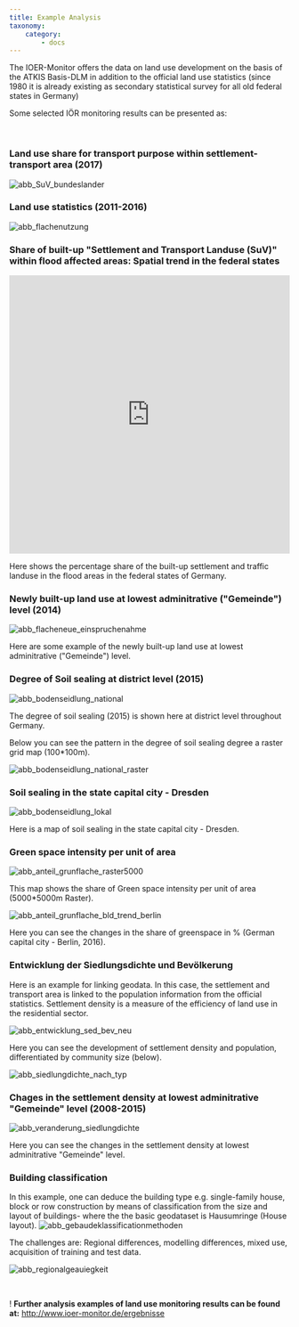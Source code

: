 ```yaml
---
title: Example Analysis
taxonomy:
    category:
        - docs
---
```


The IOER-Monitor offers the data on land use development on the basis of the ATKIS Basis-DLM in addition to the official land use statistics (since 1980 it is already existing as secondary statistical survey for all old federal states in Germany)

Some selected IÖR monitoring results can be presented as:

<br/>

### Land use share for transport purpose within settlement-transport area (2017)

![abb_SuV_bundeslander](abb_SuV_bundeslander.png)


### Land use statistics (2011-2016)


![abb_flachenutzung](abb_flachenutzung.png)

### Share of built-up "Settlement and Transport Landuse (SuV)" within flood affected areas: Spatial trend in the federal states

<!---![abb_baulichenutzung_uberschwiemung](abb_baulichenutzung_uberschwiemung.png) -->

<style>iframe{max-width: 600px; width: 100%; height: 500px; max-height: 600px}</style> <iframe src="https://h5p.org/h5p/embed/708933" width="100%" max-width=600 max-height="600" height=400 frameborder="0" allowfullscreen="allowfullscreen"></iframe>

Here shows the percentage share of the built-up settlement and traffic landuse in the flood areas in the federal states of Germany.



### Newly built-up land use at lowest adminitrative ("Gemeinde") level (2014)
![abb_flacheneue_einspruchenahme](abb_flacheneue_einspruchenahme.png)

Here are some example of the newly built-up land use at  lowest adminitrative ("Gemeinde") level.


### Degree of Soil sealing at district level (2015)
![abb_bodenseidlung_national](abb_bodenseidlung_national.png)

The degree of soil sealing (2015) is shown here at district level throughout Germany.

Below you can see the pattern in the degree of soil sealing degree a raster grid map (100*100m).

![abb_bodenseidlung_national_raster](abb_bodenseidlung_national_raster.png)

### Soil sealing in the state capital city - Dresden
![abb_bodenseidlung_lokal](abb_bodenseidlung_lokal.png)

Here is a map of soil sealing in the state capital city - Dresden.

### Green space intensity per unit of area
![abb_anteil_grunflache_raster5000](abb_anteil_grunflache_raster5000.png)

This map shows the share of Green space intensity per unit of area (5000*5000m Raster).


![abb_anteil_grunflache_bld_trend_berlin](abb_anteil_grunflache_bld_trend_berlin.png)

Here you can see the changes in the share of greenspace in % (German capital city - Berlin, 2016).

### Entwicklung der Siedlungsdichte und Bevölkerung
Here is an example for linking geodata. In this case, the settlement and transport area is linked to the population information from the official statistics. Settlement density is a measure of the efficiency of land use in the residential sector.

![abb_entwicklung_sed_bev_neu](abb_entwicklung_sed_bev_neu.png)

Here you can see the development of settlement density and population, differentiated by community size (below).


![abb_siedlungdichte_nach_typ](abb_siedlungdichte_nach_typ.png)


### Chages in the settlement density at lowest adminitrative "Gemeinde" level (2008-2015)
![abb_veranderung_siedlungdichte](abb_veranderung_siedlungdichte.png)

Here you can see the changes in the settlement density at lowest adminitrative "Gemeinde" level.

### Building classification
In this example, one can deduce the building type e.g. single-family house, block or row construction by means of classification from the size and layout of buildings- where the  the basic geodataset is Hausumringe (House layout).
![abb_gebaudeklassificationmethoden](abb_gebaudeklassificationmethoden.png)

The challenges are: Regional differences, modelling differences, mixed use, acquisition of training and test data.

![abb_regionalgeauiegkeit](abb_regionalgeauiegkeit.png)

<br/>

! **Further analysis examples of land use monitoring results can be found at:**  http://www.ioer-monitor.de/ergebnisse
